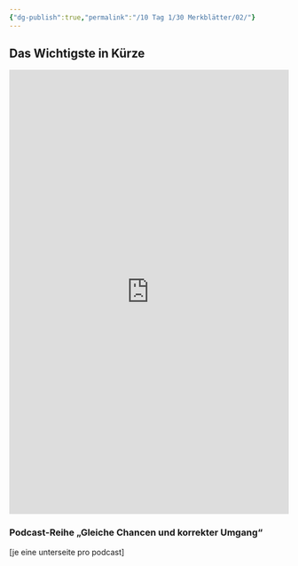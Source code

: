 ```yaml
---
{"dg-publish":true,"permalink":"/10 Tag 1/30 Merkblätter/02/"}
---
```


## Das Wichtigste in Kürze
<iframe src="https://aburossi.github.io/prezi/BBK/merkblaetter/#/" style="border:0px #ffffff none;" name="myiFrame" scrolling="no" frameborder="1" marginheight="0px" marginwidth="0px" height="800px" width="100%" allowfullscreen></iframe>

### Podcast-Reihe „Gleiche Chancen und korrekter Umgang“ 
[je eine unterseite pro podcast]
